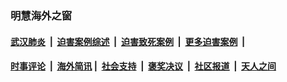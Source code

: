 
### 明慧海外之窗

####  [武汉肺炎](indexes/365.md?t=06161201) &nbsp;|&nbsp;  [迫害案例综述](indexes/328.md?t=06161201) &nbsp;|&nbsp; [迫害致死案例](indexes/277.md?t=06161201)  &nbsp;|&nbsp; [更多迫害案例](indexes/81.md?t=06161201)  &nbsp;|&nbsp; 
####  [时事评论](indexes/19.md?t=06161201) &nbsp;|&nbsp; [海外简讯](indexes/245.md?t=06161201)&nbsp;|&nbsp;  [社会支持](indexes/140.md?t=06161201) &nbsp;|&nbsp; [褒奖决议](indexes/282.md?t=06161201) &nbsp;|&nbsp; [社区报道](indexes/91.md?t=06161201)  &nbsp;|&nbsp; [天人之间](indexes/78.md?t=06161201) 

